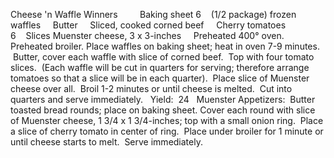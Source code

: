 Cheese 'n Waffle Winners
 
 
    Baking sheet
6    (1/2 package) frozen waffles
    Butter
    Sliced, cooked corned beef
    Cherry tomatoes
6    Slices Muenster cheese, 3 x 3-inches
 
 
Preheated 400° oven.
Preheated broiler.
Place waffles on baking sheet; heat in oven 7-9 minutes.  Butter, cover each waffle with slice of corned beef.  Top with four tomato slices.  (Each waffle will be cut in quarters for serving; therefore arrange tomatoes so that a slice will be in each quarter).  Place slice of Muenster cheese over all.  Broil 1-2 minutes or until cheese is melted.  Cut into quarters and serve immediately.
 
Yield:  24
 
Muenster Appetizers:  Butter toasted bread rounds; place on baking sheet. Cover each round with slice of Muenster cheese, 1 3/4 x 1 3/4-inches; top with a small onion ring.  Place a slice of cherry tomato in center of ring.  Place under broiler for 1 minute or until cheese starts to melt.  Serve immediately.
